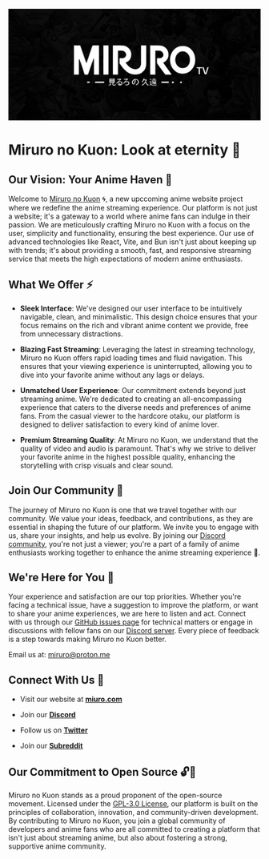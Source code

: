 ![Miruro Logo](https://raw.githubusercontent.com/Miruro-no-kuon/.github/main/profile/miruro-banner-org.png)

# Miruro no Kuon: Look at eternity 🌌

## Our Vision: Your Anime Haven 🌠

Welcome to [Miruro no Kuon](https://miruro.com) 🌀, a new upccoming anime website project where we redefine the anime streaming experience. Our platform is not just a website; it's a gateway to a world where anime fans can indulge in their passion. We are meticulously crafting Miruro no Kuon with a focus on the user, simplicity and functionality, ensuring the best experience. Our use of advanced technologies like React, Vite, and Bun isn't just about keeping up with trends; it's about providing a smooth, fast, and responsive streaming service that meets the high expectations of modern anime enthusiasts.

## What We Offer ⚡

- **Sleek Interface**: We've designed our user interface to be intuitively navigable, clean, and minimalistic. This design choice ensures that your focus remains on the rich and vibrant anime content we provide, free from unnecessary distractions.

- **Blazing Fast Streaming**: Leveraging the latest in streaming technology, Miruro no Kuon offers rapid loading times and fluid navigation. This ensures that your viewing experience is uninterrupted, allowing you to dive into your favorite anime without any lags or delays.

- **Unmatched User Experience**: Our commitment extends beyond just streaming anime. We're dedicated to creating an all-encompassing experience that caters to the diverse needs and preferences of anime fans. From the casual viewer to the hardcore otaku, our platform is designed to deliver satisfaction to every kind of anime lover.

- **Premium Streaming Quality**: At Miruro no Kuon, we understand that the quality of video and audio is paramount. That's why we strive to deliver your favorite anime in the highest possible quality, enhancing the storytelling with crisp visuals and clear sound.

## Join Our Community 🤝

The journey of Miruro no Kuon is one that we travel together with our community. We value your ideas, feedback, and contributions, as they are essential in shaping the future of our platform. We invite you to engage with us, share your insights, and help us evolve. By joining our [Discord community](https://discord.gg/4kfypZ96K4), you're not just a viewer; you're a part of a family of anime enthusiasts working together to enhance the anime streaming experience 👾.

## We're Here for You 🙌

Your experience and satisfaction are our top priorities. Whether you're facing a technical issue, have a suggestion to improve the platform, or want to share your anime experiences, we are here to listen and act. Connect with us through our [GitHub issues page](https://github.com/Miruro-no-Kuon/Miruro-no-Kuon/issues) for technical matters or engage in discussions with fellow fans on our [Discord server](https://discord.gg/4kfypZ96K4). Every piece of feedback is a step towards making Miruro no Kuon better.

Email us at: miruro@proton.me

## Connect With Us 🔗

- Visit our website at **[miuro.com](https://miruro.com)**
  
- Join our **[Discord](https://discord.gg/4kfypZ96K4)**

- Follow us on **[Twitter](https://twitter.com/miruro_official)** 

- Join our **[Subreddit](https://www.reddit.com/r/miruro)**


## Our Commitment to Open Source 🔓📄

Miruro no Kuon stands as a proud proponent of the open-source movement. Licensed under the [GPL-3.0 License](https://github.com/Miruro-no-kuon/Miruro-no-Kuon/blob/%F0%9F%8C%8A-MiruroNoKuon-%F0%9F%8F%94%EF%B8%8F-Rise/LICENSE), our platform is built on the principles of collaboration, innovation, and community-driven development. By contributing to Miruro no Kuon, you join a global community of developers and anime fans who are all committed to creating a platform that isn't just about streaming anime, but also about fostering a strong, supportive anime community.
